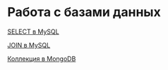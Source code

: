 # Работа с базами данных

[SELECT в MySQL](https://docs.google.com/spreadsheets/d/1J-O-Q_oXOIW3JeAFenTLSdnUXsjx9b0IKmXZIwtLjuM/edit?usp=sharing)

[JOIN в MySQL](https://docs.google.com/spreadsheets/d/1puIWMUx3u1EsTt3E2GffZrYmSp2xtBWMwhOl_PAuukQ/edit?usp=sharing)

[Коллекция в MongoDB](https://docs.google.com/spreadsheets/d/10-_TQwiiS10flSVTxVZ45CyVoSeNBiRxh1B4niCH7U0/edit?usp=sharing)
